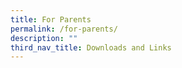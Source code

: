 ```yaml
---
title: For Parents
permalink: /for-parents/
description: ""
third_nav_title: Downloads and Links
---
```

